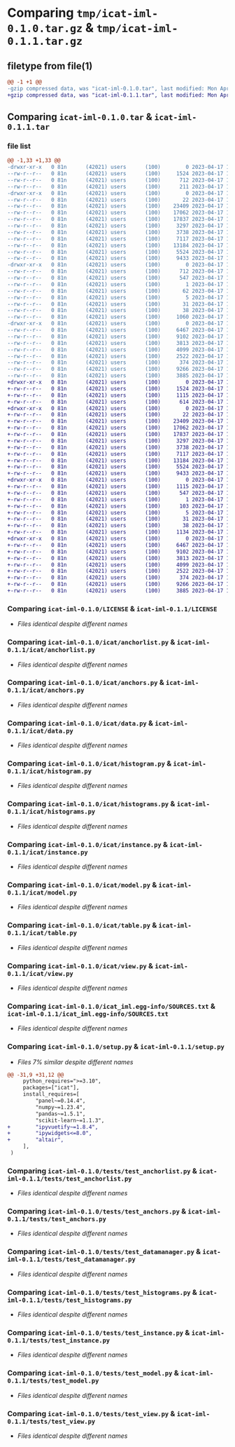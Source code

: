 # Comparing `tmp/icat-iml-0.1.0.tar.gz` & `tmp/icat-iml-0.1.1.tar.gz`

## filetype from file(1)

```diff
@@ -1 +1 @@
-gzip compressed data, was "icat-iml-0.1.0.tar", last modified: Mon Apr 17 15:34:32 2023, max compression
+gzip compressed data, was "icat-iml-0.1.1.tar", last modified: Mon Apr 17 19:35:53 2023, max compression
```

## Comparing `icat-iml-0.1.0.tar` & `icat-iml-0.1.1.tar`

### file list

```diff
@@ -1,33 +1,33 @@
-drwxr-xr-x   0 81n      (42021) users      (100)        0 2023-04-17 15:34:32.138563 icat-iml-0.1.0/
--rw-r--r--   0 81n      (42021) users      (100)     1524 2023-04-17 14:53:45.000000 icat-iml-0.1.0/LICENSE
--rw-r--r--   0 81n      (42021) users      (100)      712 2023-04-17 15:34:32.138563 icat-iml-0.1.0/PKG-INFO
--rw-r--r--   0 81n      (42021) users      (100)      211 2023-04-17 14:10:52.000000 icat-iml-0.1.0/README.md
-drwxr-xr-x   0 81n      (42021) users      (100)        0 2023-04-17 15:34:32.134563 icat-iml-0.1.0/icat/
--rw-r--r--   0 81n      (42021) users      (100)       22 2023-04-17 14:11:15.000000 icat-iml-0.1.0/icat/__init__.py
--rw-r--r--   0 81n      (42021) users      (100)    23409 2023-04-17 14:58:08.000000 icat-iml-0.1.0/icat/anchorlist.py
--rw-r--r--   0 81n      (42021) users      (100)    17062 2023-04-17 14:58:08.000000 icat-iml-0.1.0/icat/anchors.py
--rw-r--r--   0 81n      (42021) users      (100)    17837 2023-04-17 14:58:12.000000 icat-iml-0.1.0/icat/data.py
--rw-r--r--   0 81n      (42021) users      (100)     3297 2023-04-17 13:46:04.000000 icat-iml-0.1.0/icat/histogram.py
--rw-r--r--   0 81n      (42021) users      (100)     3738 2023-04-17 14:58:08.000000 icat-iml-0.1.0/icat/histograms.py
--rw-r--r--   0 81n      (42021) users      (100)     7117 2023-04-17 14:58:08.000000 icat-iml-0.1.0/icat/instance.py
--rw-r--r--   0 81n      (42021) users      (100)    13184 2023-04-17 13:46:04.000000 icat-iml-0.1.0/icat/model.py
--rw-r--r--   0 81n      (42021) users      (100)     5524 2023-04-17 14:58:08.000000 icat-iml-0.1.0/icat/table.py
--rw-r--r--   0 81n      (42021) users      (100)     9433 2023-04-17 14:58:12.000000 icat-iml-0.1.0/icat/view.py
-drwxr-xr-x   0 81n      (42021) users      (100)        0 2023-04-17 15:34:32.138563 icat-iml-0.1.0/icat_iml.egg-info/
--rw-r--r--   0 81n      (42021) users      (100)      712 2023-04-17 15:34:32.000000 icat-iml-0.1.0/icat_iml.egg-info/PKG-INFO
--rw-r--r--   0 81n      (42021) users      (100)      547 2023-04-17 15:34:32.000000 icat-iml-0.1.0/icat_iml.egg-info/SOURCES.txt
--rw-r--r--   0 81n      (42021) users      (100)        1 2023-04-17 15:34:32.000000 icat-iml-0.1.0/icat_iml.egg-info/dependency_links.txt
--rw-r--r--   0 81n      (42021) users      (100)       62 2023-04-17 15:34:32.000000 icat-iml-0.1.0/icat_iml.egg-info/requires.txt
--rw-r--r--   0 81n      (42021) users      (100)        5 2023-04-17 15:34:32.000000 icat-iml-0.1.0/icat_iml.egg-info/top_level.txt
--rw-r--r--   0 81n      (42021) users      (100)       31 2023-04-17 14:58:06.000000 icat-iml-0.1.0/pyproject.toml
--rw-r--r--   0 81n      (42021) users      (100)       38 2023-04-17 15:34:32.138563 icat-iml-0.1.0/setup.cfg
--rw-r--r--   0 81n      (42021) users      (100)     1060 2023-04-17 15:26:53.000000 icat-iml-0.1.0/setup.py
-drwxr-xr-x   0 81n      (42021) users      (100)        0 2023-04-17 15:34:32.138563 icat-iml-0.1.0/tests/
--rw-r--r--   0 81n      (42021) users      (100)     6467 2023-04-17 13:46:04.000000 icat-iml-0.1.0/tests/test_anchorlist.py
--rw-r--r--   0 81n      (42021) users      (100)     9102 2023-04-17 13:46:04.000000 icat-iml-0.1.0/tests/test_anchors.py
--rw-r--r--   0 81n      (42021) users      (100)     3813 2023-04-17 13:46:04.000000 icat-iml-0.1.0/tests/test_datamanager.py
--rw-r--r--   0 81n      (42021) users      (100)     4099 2023-04-17 13:46:04.000000 icat-iml-0.1.0/tests/test_histograms.py
--rw-r--r--   0 81n      (42021) users      (100)     2522 2023-04-17 13:46:04.000000 icat-iml-0.1.0/tests/test_instance.py
--rw-r--r--   0 81n      (42021) users      (100)      374 2023-04-17 13:46:04.000000 icat-iml-0.1.0/tests/test_integrations.py
--rw-r--r--   0 81n      (42021) users      (100)     9266 2023-04-17 14:58:07.000000 icat-iml-0.1.0/tests/test_model.py
--rw-r--r--   0 81n      (42021) users      (100)     3885 2023-04-17 14:58:07.000000 icat-iml-0.1.0/tests/test_view.py
+drwxr-xr-x   0 81n      (42021) users      (100)        0 2023-04-17 19:35:53.581402 icat-iml-0.1.1/
+-rw-r--r--   0 81n      (42021) users      (100)     1524 2023-04-17 14:53:45.000000 icat-iml-0.1.1/LICENSE
+-rw-r--r--   0 81n      (42021) users      (100)     1115 2023-04-17 19:35:53.581402 icat-iml-0.1.1/PKG-INFO
+-rw-r--r--   0 81n      (42021) users      (100)      614 2023-04-17 17:30:21.000000 icat-iml-0.1.1/README.md
+drwxr-xr-x   0 81n      (42021) users      (100)        0 2023-04-17 19:35:53.581402 icat-iml-0.1.1/icat/
+-rw-r--r--   0 81n      (42021) users      (100)       22 2023-04-17 19:33:27.000000 icat-iml-0.1.1/icat/__init__.py
+-rw-r--r--   0 81n      (42021) users      (100)    23409 2023-04-17 14:58:08.000000 icat-iml-0.1.1/icat/anchorlist.py
+-rw-r--r--   0 81n      (42021) users      (100)    17062 2023-04-17 14:58:08.000000 icat-iml-0.1.1/icat/anchors.py
+-rw-r--r--   0 81n      (42021) users      (100)    17837 2023-04-17 14:58:12.000000 icat-iml-0.1.1/icat/data.py
+-rw-r--r--   0 81n      (42021) users      (100)     3297 2023-04-17 13:46:04.000000 icat-iml-0.1.1/icat/histogram.py
+-rw-r--r--   0 81n      (42021) users      (100)     3738 2023-04-17 14:58:08.000000 icat-iml-0.1.1/icat/histograms.py
+-rw-r--r--   0 81n      (42021) users      (100)     7117 2023-04-17 14:58:08.000000 icat-iml-0.1.1/icat/instance.py
+-rw-r--r--   0 81n      (42021) users      (100)    13184 2023-04-17 13:46:04.000000 icat-iml-0.1.1/icat/model.py
+-rw-r--r--   0 81n      (42021) users      (100)     5524 2023-04-17 14:58:08.000000 icat-iml-0.1.1/icat/table.py
+-rw-r--r--   0 81n      (42021) users      (100)     9433 2023-04-17 14:58:12.000000 icat-iml-0.1.1/icat/view.py
+drwxr-xr-x   0 81n      (42021) users      (100)        0 2023-04-17 19:35:53.581402 icat-iml-0.1.1/icat_iml.egg-info/
+-rw-r--r--   0 81n      (42021) users      (100)     1115 2023-04-17 19:35:53.000000 icat-iml-0.1.1/icat_iml.egg-info/PKG-INFO
+-rw-r--r--   0 81n      (42021) users      (100)      547 2023-04-17 19:35:53.000000 icat-iml-0.1.1/icat_iml.egg-info/SOURCES.txt
+-rw-r--r--   0 81n      (42021) users      (100)        1 2023-04-17 19:35:53.000000 icat-iml-0.1.1/icat_iml.egg-info/dependency_links.txt
+-rw-r--r--   0 81n      (42021) users      (100)      103 2023-04-17 19:35:53.000000 icat-iml-0.1.1/icat_iml.egg-info/requires.txt
+-rw-r--r--   0 81n      (42021) users      (100)        5 2023-04-17 19:35:53.000000 icat-iml-0.1.1/icat_iml.egg-info/top_level.txt
+-rw-r--r--   0 81n      (42021) users      (100)       31 2023-04-17 14:58:06.000000 icat-iml-0.1.1/pyproject.toml
+-rw-r--r--   0 81n      (42021) users      (100)       38 2023-04-17 19:35:53.581402 icat-iml-0.1.1/setup.cfg
+-rw-r--r--   0 81n      (42021) users      (100)     1134 2023-04-17 19:24:04.000000 icat-iml-0.1.1/setup.py
+drwxr-xr-x   0 81n      (42021) users      (100)        0 2023-04-17 19:35:53.581402 icat-iml-0.1.1/tests/
+-rw-r--r--   0 81n      (42021) users      (100)     6467 2023-04-17 13:46:04.000000 icat-iml-0.1.1/tests/test_anchorlist.py
+-rw-r--r--   0 81n      (42021) users      (100)     9102 2023-04-17 13:46:04.000000 icat-iml-0.1.1/tests/test_anchors.py
+-rw-r--r--   0 81n      (42021) users      (100)     3813 2023-04-17 13:46:04.000000 icat-iml-0.1.1/tests/test_datamanager.py
+-rw-r--r--   0 81n      (42021) users      (100)     4099 2023-04-17 13:46:04.000000 icat-iml-0.1.1/tests/test_histograms.py
+-rw-r--r--   0 81n      (42021) users      (100)     2522 2023-04-17 13:46:04.000000 icat-iml-0.1.1/tests/test_instance.py
+-rw-r--r--   0 81n      (42021) users      (100)      374 2023-04-17 13:46:04.000000 icat-iml-0.1.1/tests/test_integrations.py
+-rw-r--r--   0 81n      (42021) users      (100)     9266 2023-04-17 14:58:07.000000 icat-iml-0.1.1/tests/test_model.py
+-rw-r--r--   0 81n      (42021) users      (100)     3885 2023-04-17 14:58:07.000000 icat-iml-0.1.1/tests/test_view.py
```

### Comparing `icat-iml-0.1.0/LICENSE` & `icat-iml-0.1.1/LICENSE`

 * *Files identical despite different names*

### Comparing `icat-iml-0.1.0/icat/anchorlist.py` & `icat-iml-0.1.1/icat/anchorlist.py`

 * *Files identical despite different names*

### Comparing `icat-iml-0.1.0/icat/anchors.py` & `icat-iml-0.1.1/icat/anchors.py`

 * *Files identical despite different names*

### Comparing `icat-iml-0.1.0/icat/data.py` & `icat-iml-0.1.1/icat/data.py`

 * *Files identical despite different names*

### Comparing `icat-iml-0.1.0/icat/histogram.py` & `icat-iml-0.1.1/icat/histogram.py`

 * *Files identical despite different names*

### Comparing `icat-iml-0.1.0/icat/histograms.py` & `icat-iml-0.1.1/icat/histograms.py`

 * *Files identical despite different names*

### Comparing `icat-iml-0.1.0/icat/instance.py` & `icat-iml-0.1.1/icat/instance.py`

 * *Files identical despite different names*

### Comparing `icat-iml-0.1.0/icat/model.py` & `icat-iml-0.1.1/icat/model.py`

 * *Files identical despite different names*

### Comparing `icat-iml-0.1.0/icat/table.py` & `icat-iml-0.1.1/icat/table.py`

 * *Files identical despite different names*

### Comparing `icat-iml-0.1.0/icat/view.py` & `icat-iml-0.1.1/icat/view.py`

 * *Files identical despite different names*

### Comparing `icat-iml-0.1.0/icat_iml.egg-info/SOURCES.txt` & `icat-iml-0.1.1/icat_iml.egg-info/SOURCES.txt`

 * *Files identical despite different names*

### Comparing `icat-iml-0.1.0/setup.py` & `icat-iml-0.1.1/setup.py`

 * *Files 7% similar despite different names*

```diff
@@ -31,9 +31,12 @@
     python_requires=">=3.10",
     packages=["icat"],
     install_requires=[
         "panel~=0.14.4",
         "numpy~=1.23.4",
         "pandas~=1.5.1",
         "scikit-learn~=1.1.3",
+        "ipyvuetify~=1.8.4",
+        "ipywidgets<=8.0",
+        "altair",
     ],
 )
```

### Comparing `icat-iml-0.1.0/tests/test_anchorlist.py` & `icat-iml-0.1.1/tests/test_anchorlist.py`

 * *Files identical despite different names*

### Comparing `icat-iml-0.1.0/tests/test_anchors.py` & `icat-iml-0.1.1/tests/test_anchors.py`

 * *Files identical despite different names*

### Comparing `icat-iml-0.1.0/tests/test_datamanager.py` & `icat-iml-0.1.1/tests/test_datamanager.py`

 * *Files identical despite different names*

### Comparing `icat-iml-0.1.0/tests/test_histograms.py` & `icat-iml-0.1.1/tests/test_histograms.py`

 * *Files identical despite different names*

### Comparing `icat-iml-0.1.0/tests/test_instance.py` & `icat-iml-0.1.1/tests/test_instance.py`

 * *Files identical despite different names*

### Comparing `icat-iml-0.1.0/tests/test_model.py` & `icat-iml-0.1.1/tests/test_model.py`

 * *Files identical despite different names*

### Comparing `icat-iml-0.1.0/tests/test_view.py` & `icat-iml-0.1.1/tests/test_view.py`

 * *Files identical despite different names*

